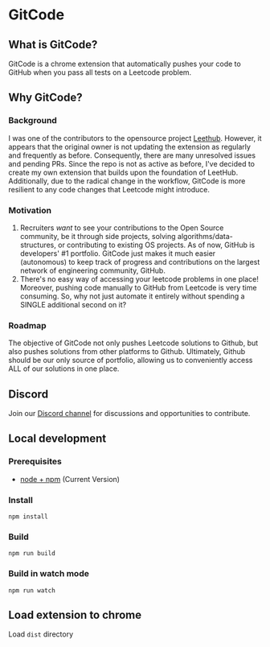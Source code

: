 # GitCode

## What is GitCode?

GitCode is a chrome extension that automatically pushes your code to GitHub when you pass all tests on a Leetcode problem.

## Why GitCode?

### Background

I was one of the contributors to the opensource project [Leethub](https://github.com/QasimWani/LeetHub). However, it appears that the original owner is not updating the extension as regularly and frequently as before. Consequently, there are many unresolved issues and pending PRs. Since the repo is not as active as before, I've decided to create my own extension that builds upon the foundation of LeetHub. Additionally, due to the radical change in the workflow, GitCode is more resilient to any code changes that Leetcode might introduce.

### Motivation

1. Recruiters _want_ to see your contributions to the Open Source community, be it through side projects, solving algorithms/data-structures, or contributing to existing OS projects.
   As of now, GitHub is developers' #1 portfolio. GitCode just makes it much easier (autonomous) to keep track of progress and contributions on the largest network of engineering community, GitHub.
2. There's no easy way of accessing your leetcode problems in one place!
   Moreover, pushing code manually to GitHub from Leetcode is very time consuming. So, why not just automate it entirely without spending a SINGLE additional second on it?

### Roadmap

The objective of GitCode not only pushes Leetcode solutions to Github, but also pushes solutions from other platforms to Github. Ultimately, Github should be our only source of portfolio, allowing us to conveniently access ALL of our solutions in one place.

## Discord

Join our [Discord channel](https://discord.gg/AEdWgPfQ) for discussions and opportunities to contribute.

## Local development

### Prerequisites

- [node + npm](https://nodejs.org/) (Current Version)

### Install

```
npm install
```

### Build

```
npm run build
```

### Build in watch mode

```
npm run watch
```

## Load extension to chrome

Load `dist` directory
